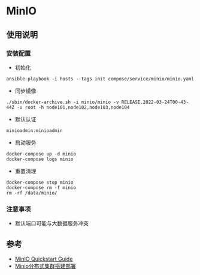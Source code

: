 # MinIO


## 使用说明

### 安装配置
- 初始化
```
ansible-playbook -i hosts --tags init compose/service/minio/minio.yaml
```
- 同步镜像
```
./sbin/docker-archive.sh -i minio/minio -v RELEASE.2022-03-24T00-43-44Z -u root -h node101,node102,node103,node104
```
- 默认认证
```
minioadmin:minioadmin
```
- 启动服务
```
docker-compose up -d minio
docker-compose logs minio
```
- 重置清理
```
docker-compose stop minio
docker-compose rm -f minio
rm -rf /data/minio/
```

### 注意事项

- 默认端口可能与大数据服务冲突


## 参考
- [MinIO Quickstart Guide](https://docs.min.io/docs/minio-quickstart-guide.html)
- [Minio分布式集群搭建部署](https://www.cnblogs.com/lvzhenjiang/p/14943939.html)
